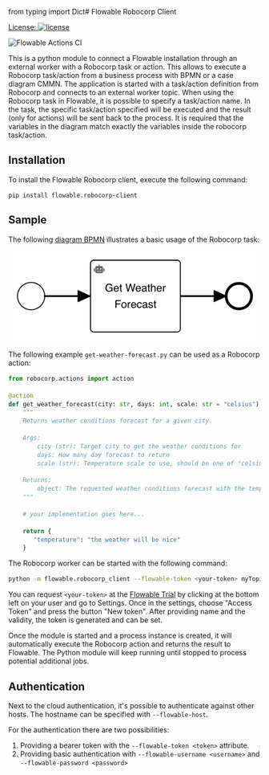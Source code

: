 from typing import Dict# Flowable Robocorp Client

[License:
![license](https://img.shields.io/hexpm/l/plug.svg)](https://github.com/flowable/flowable-external-client-python/blob/main/LICENSE)

![Flowable Actions CI](https://github.com/flowable/flowable-external-client-python/actions/workflows/main.yml/badge.svg?branch=main)

This is a python module to connect a Flowable installation through an external worker with a Robocorp task or action.
This allows to execute a Robocorp task/action from a business process with BPMN or a case diagram CMMN.
The application is started with a task/action definition from Robocorp and connects to an external worker topic.
When using the Robocorp task in Flowable, it is possible to specify a task/action name.
In the task, the specific task/action specified will be executed and the result (only for actions) will be sent back to the process.
It is required that the variables in the diagram match exactly the variables inside the robocorp task/action.

## Installation

To install the Flowable Robocorp client, execute the following command:

```
pip install flowable.robocorp-client
```

## Sample

The following [diagram BPMN](docs/robocorpExample.bpmn) illustrates a basic usage of the Robocorp task:

![Simple BPMN diagram with a start event, a robocorp task and an end event](docs/robocorpExample.png)

The following example `get-weather-forecast.py` can be used as a Robocorp action:
```python
from robocorp.actions import action

@action
def get_weather_forecast(city: str, days: int, scale: str = "celsius") -> dict[str, str]:
    """
    Returns weather conditions forecast for a given city.

    Args:
        city (str): Target city to get the weather conditions for
        days: How many day forecast to return
        scale (str): Temperature scale to use, should be one of "celsius" or "fahrenheit"

    Returns:
        object: The requested weather conditions forecast with the temperature as one element
    """

    # your implementation goes here...

    return {
       "temperature": "the weather will be nice"
    }
```

The Robocorp worker can be started with the following command:
```sh
python -m flowable.robocorp_client --flowable-token <your-token> myTopic action get-weather-forecast.py
```

You can request `<your-token>` at the [Flowable Trial](https://trial.flowable.com/work/) by clicking at the bottom left on your user and go to Settings.
Once in the settings, choose "Access Token" and press the button "New token".
After providing name and the validity, the token is generated and can be set.

Once the module is started and a process instance is created, it will automatically execute the Robocorp action and returns the result to Flowable.
The Python module will keep running until stopped to process potential additional jobs.

## Authentication

Next to the cloud authentication, it's possible to authenticate against other hosts.
The hostname can be specified with `--flowable-host`.

For the authentication there are two possibilities:

1. Providing a bearer token with the `--flowable-token <token>` attribute.
2. Providing basic authentication with `--flowable-username <username>` and `--flowable-password <password>`
